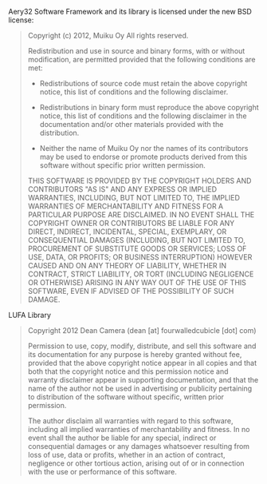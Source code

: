 Aery32 Software Framework and its library is licensed under the new BSD license:

> Copyright (c) 2012, Muiku Oy
> All rights reserved.
>
> Redistribution and use in source and binary forms, with or without modification,
> are permitted provided that the following conditions are met:
>
>    * Redistributions of source code must retain the above copyright notice,
>      this list of conditions and the following disclaimer.
>
>    * Redistributions in binary form must reproduce the above copyright notice,
>      this list of conditions and the following disclaimer in the documentation
>      and/or other materials provided with the distribution.
>
>    * Neither the name of Muiku Oy nor the names of its contributors may be
>      used to endorse or promote products derived from this software without
>      specific prior written permission.
>
> THIS SOFTWARE IS PROVIDED BY THE COPYRIGHT HOLDERS AND CONTRIBUTORS "AS IS" AND
> ANY EXPRESS OR IMPLIED WARRANTIES, INCLUDING, BUT NOT LIMITED TO, THE IMPLIED
> WARRANTIES OF MERCHANTABILITY AND FITNESS FOR A PARTICULAR PURPOSE ARE
> DISCLAIMED. IN NO EVENT SHALL THE COPYRIGHT OWNER OR CONTRIBUTORS BE LIABLE FOR
> ANY DIRECT, INDIRECT, INCIDENTAL, SPECIAL, EXEMPLARY, OR CONSEQUENTIAL DAMAGES
> (INCLUDING, BUT NOT LIMITED TO, PROCUREMENT OF SUBSTITUTE GOODS OR SERVICES;
> LOSS OF USE, DATA, OR PROFITS; OR BUSINESS INTERRUPTION) HOWEVER CAUSED AND ON
> ANY THEORY OF LIABILITY, WHETHER IN CONTRACT, STRICT LIABILITY, OR TORT
> (INCLUDING NEGLIGENCE OR OTHERWISE) ARISING IN ANY WAY OUT OF THE USE OF THIS
> SOFTWARE, EVEN IF ADVISED OF THE POSSIBILITY OF SUCH DAMAGE.


LUFA Library

> Copyright 2012  Dean Camera (dean [at] fourwalledcubicle [dot] com)
>
> Permission to use, copy, modify, distribute, and sell this
> software and its documentation for any purpose is hereby granted
> without fee, provided that the above copyright notice appear in
> all copies and that both that the copyright notice and this
> permission notice and warranty disclaimer appear in supporting
> documentation, and that the name of the author not be used in
> advertising or publicity pertaining to distribution of the
> software without specific, written prior permission.
>
> The author disclaim all warranties with regard to this
> software, including all implied warranties of merchantability
> and fitness.  In no event shall the author be liable for any
> special, indirect or consequential damages or any damages
> whatsoever resulting from loss of use, data or profits, whether
> in an action of contract, negligence or other tortious action,
> arising out of or in connection with the use or performance of
> this software.
